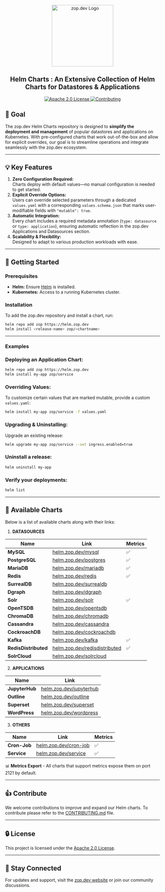 <p align="center">
  <img src="https://zop.dev/resources/cdn/newsletter/zopdev-transparent-logo.png" alt="zop.dev Logo" width="200">
</p>

<h2 align="center">Helm Charts : An Extensive Collection of Helm Charts for Datastores & Applications</h2>

<p align="center">
  <a href="./LICENSE">
    <img src="https://img.shields.io/badge/License-Apache_2.0-blue?style=for-the-badge" alt="Apache 2.0 License">
  </a>
  <a href="./CONTRIBUTING.md">
    <img src="https://img.shields.io/badge/Contribute-Guide-orange?style=for-the-badge" alt="Contributing">
  </a>
</p>

## 🎯 **Goal**

The zop.dev Helm Charts repository is designed to **simplify the deployment and management** of popular datastores and applications on Kubernetes. With pre-configured charts that work out-of-the-box and allow for explicit overrides, our goal is to streamline operations and integrate seamlessly with the zop.dev ecosystem.

---

## 💡 **Key Features**

1. **Zero Configuration Required:**  
   Charts deploy with default values—no manual configuration is needed to get started.
2. **Explicit Override Options:**  
   Users can override selected parameters through a dedicated `values.yaml` with a corresponding `values.schema.json` that marks user-modifiable fields with `"mutable": true`.
3. **Automatic Integration:**  
   Every chart includes a required metadata annotation (`type: datasource` or `type: application`), ensuring automatic reflection in the zop.dev Applications and Datasources section.
4. **Scalability & Flexibility:**  
   Designed to adapt to various production workloads with ease.

---

## 🚀 **Getting Started**

### **Prerequisites**
- **Helm:** Ensure [Helm](https://helm.sh/docs/intro/install/) is installed.
- **Kubernetes:** Access to a running Kubernetes cluster.

### **Installation**

To add the zop.dev repository and install a chart, run:

```bash
helm repo add zop https://helm.zop.dev
helm install <release-name> zop/<chartname>
```

---

### **Examples**

### **Deploying an Application Chart:**

  ```bash
  helm repo add zop https://helm.zop.dev
  helm install my-app zop/service
  ```

### **Overriding Values:**

  To customize certain values that are marked mutable, provide a custom `values.yaml`:

  ```bash
  helm install my-app zop/service -f values.yaml
  ```

### **Upgrading & Uninstalling:**

  Upgrade an existing release:

  ```bash
  helm upgrade my-app zop/service --set ingress.enabled=true
  ```

###  Uninstall a release:

  ```bash
  helm uninstall my-app
  ```

###  Verify your deployments:

  ```bash
  helm list
  ```

---


## 📂 **Available Charts**

Below is a list of available charts along with their links:

1. **DATASOURCES**

| **Name**             | **Link**                                                               | **Metrics** |
|----------------------|------------------------------------------------------------------------|-------------|
| **MySQL**            | [helm.zop.dev/mysql](https://helm.zop.dev/mysql)                       | ✅           |
| **PostgreSQL**       | [helm.zop.dev/postgres](https://helm.zop.dev/postgres)                 | ✅           |
| **MariaDB**          | [helm.zop.dev/mariadb](https://helm.zop.dev/mariadb)                   | ✅           |
| **Redis**            | [helm.zop.dev/redis](https://helm.zop.dev/redis)                       | ✅           |
| **SurrealDB**        | [helm.zop.dev/surrealdb](https://helm.zop.dev/surrealdb)               |             |
| **Dgraph**           | [helm.zop.dev/dgraph](https://helm.zop.dev/dgraph)                     |             |
| **Solr**             | [helm.zop.dev/solr](https://helm.zop.dev/solr)                         | ✅           |
| **OpenTSDB**         | [helm.zop.dev/opentsdb](https://helm.zop.dev/opentsdb)                 |             |
| **ChromaDB**         | [helm.zop.dev/chromadb](https://helm.zop.dev/chromadb)                 |             |
| **Cassandra**        | [helm.zop.dev/cassandra](https://helm.zop.dev/cassandra)               |             |
| **CockroachDB**      | [helm.zop.dev/cockroachdb](https://helm.zop.dev/cockroachdb)           |             |
| **Kafka**            | [helm.zop.dev/kafka](https://helm.zop.dev/kafka)                       | ✅           |
| **RedisDistributed** | [helm.zop.dev/redisdistributed](https://helm.zop.dev/redisdistributed) | ✅           |
| **SolrCloud**        | [helm.zop.dev/solrcloud](https://helm.zop.dev/solrcloud)               |             |


2. **APPLICATIONS**

| **Name**       | **Link**                                                   |
|----------------|------------------------------------------------------------|
| **JupyterHub** | [helm.zop.dev/jupyterhub](https://helm.zop.dev/jupyterhub) |
| **Outline**    | [helm.zop.dev/outline](https://helm.zop.dev/outline)       |
| **Superset**   | [helm.zop.dev/superset](https://helm.zop.dev/superset)     |
| **WordPress**  | [helm.zop.dev/wordpress](https://helm.zop.dev/wordpress)   |


3. **OTHERS**

| **Name**     | **Link**                                               | **Metrics** |
|--------------|--------------------------------------------------------|-------------|
| **Cron-Job** | [helm.zop.dev/cron-job](https://helm.zop.dev/cron-job) | ✅           |
| **Service**  | [helm.zop.dev/service](https://helm.zop.dev/service)   | ✅           |


📊 **Metrics Export** - All charts that support metrics expose them on port 2121 by default.

---

## 👍 **Contribute**

We welcome contributions to improve and expand our Helm charts. To contribute please refer to the [CONTRIBUTING.md](./CONTRIBUTING.md) file.

---

## 🔒 **License**

This project is licensed under the [Apache 2.0 License](./LICENSE).

---

## 📣 **Stay Connected**

For updates and support, visit the [zop.dev website](https://helm.zop.dev) or join our community discussions.